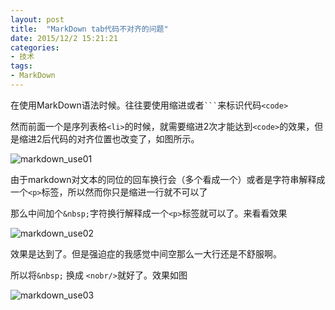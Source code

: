 ```yaml
---
layout: post
title:  "MarkDown tab代码不对齐的问题"
date: 2015/12/2 15:21:21 
categories:
- 技术
tags:
- MarkDown
---
```


在使用MarkDown语法时候。往往要使用缩进或者<code>```</code>来标识代码`<code>`

然而前面一个是序列表格`<li>`的时候，就需要缩进2次才能达到`<code>`的效果，但是缩进2后代码的对齐位置也改变了，如图所示。

![markdown_use01]({{site.baseurl}}/public/img/markdown_use01.png)

由于markdown对文本的同位的回车换行会（多个看成一个）或者是字符串解释成一个`<p>`标签，所以然而你只是缩进一行就不可以了

那么中间加个`&nbsp;`字符换行解释成一个`<p>`标签就可以了。来看看效果

![markdown_use02]({{site.baseurl}}/public/img/markdown_use02.png)

效果是达到了。但是强迫症的我感觉中间空那么一大行还是不舒服啊。

所以将`&nbsp;` 换成 `<nobr/>`就好了。效果如图

![markdown_use03]({{site.baseurl}}/public/img/markdown_use03.png)

